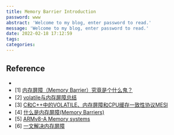 ```yaml
---
title: Memory Barrier Introduction
password: www
abstract: 'Welcome to my blog, enter password to read.'
message: 'Welcome to my blog, enter password to read.'
date: 2022-02-18 17:12:59
tags:
categories:
---
```



## Reference


-
- [1] [内存屏障（Memory Barrier）究竟是个什么鬼？](https://zhuanlan.zhihu.com/p/460780133?utm_source=wechat_session&utm_medium=social&utm_oi=681476548356345856)
- [2] [volatile与内存屏障总结](https://zhuanlan.zhihu.com/p/43526907)
- [3] [C和C++中的VOLATILE、内存屏障和CPU缓存一致性协议MESI](https://blog.csdn.net/Aquester/article/details/86671146)
- [4] [什么是内存屏障(Memory Barriers)](https://lday.me/2017/11/04/0016_what_is_memory_barriers/)
- [5] [ARMv8-A Memory systems](https://developer.arm.com/documentation/100941/0100/Barriers)
- [6] [一文解决内存屏障](https://monkeysayhi.github.io/2017/12/28/%E4%B8%80%E6%96%87%E8%A7%A3%E5%86%B3%E5%86%85%E5%AD%98%E5%B1%8F%E9%9A%9C/)

